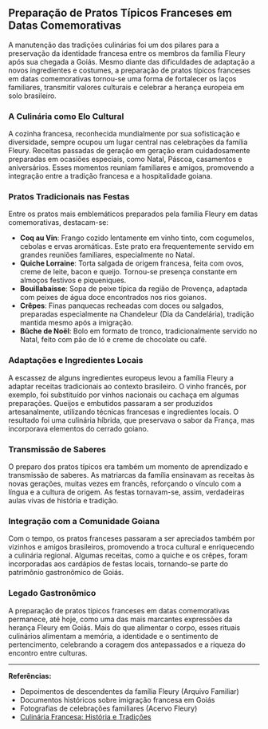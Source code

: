 ## Preparação de Pratos Típicos Franceses em Datas Comemorativas

A manutenção das tradições culinárias foi um dos pilares para a preservação da identidade francesa entre os membros da família Fleury após sua chegada a Goiás. Mesmo diante das dificuldades de adaptação a novos ingredientes e costumes, a preparação de pratos típicos franceses em datas comemorativas tornou-se uma forma de fortalecer os laços familiares, transmitir valores culturais e celebrar a herança europeia em solo brasileiro.

### A Culinária como Elo Cultural

A cozinha francesa, reconhecida mundialmente por sua sofisticação e diversidade, sempre ocupou um lugar central nas celebrações da família Fleury. Receitas passadas de geração em geração eram cuidadosamente preparadas em ocasiões especiais, como Natal, Páscoa, casamentos e aniversários. Esses momentos reuniam familiares e amigos, promovendo a integração entre a tradição francesa e a hospitalidade goiana.

### Pratos Tradicionais nas Festas

Entre os pratos mais emblemáticos preparados pela família Fleury em datas comemorativas, destacam-se:

- **Coq au Vin**: Frango cozido lentamente em vinho tinto, com cogumelos, cebolas e ervas aromáticas. Este prato era frequentemente servido em grandes reuniões familiares, especialmente no Natal.
- **Quiche Lorraine**: Torta salgada de origem francesa, feita com ovos, creme de leite, bacon e queijo. Tornou-se presença constante em almoços festivos e piqueniques.
- **Bouillabaisse**: Sopa de peixe típica da região de Provença, adaptada com peixes de água doce encontrados nos rios goianos.
- **Crêpes**: Finas panquecas recheadas com doces ou salgados, preparadas especialmente na Chandeleur (Dia da Candelária), tradição mantida mesmo após a imigração.
- **Bûche de Noël**: Bolo em formato de tronco, tradicionalmente servido no Natal, feito com pão de ló e creme de chocolate ou café.

### Adaptações e Ingredientes Locais

A escassez de alguns ingredientes europeus levou a família Fleury a adaptar receitas tradicionais ao contexto brasileiro. O vinho francês, por exemplo, foi substituído por vinhos nacionais ou cachaça em algumas preparações. Queijos e embutidos passaram a ser produzidos artesanalmente, utilizando técnicas francesas e ingredientes locais. O resultado foi uma culinária híbrida, que preservava o sabor da França, mas incorporava elementos do cerrado goiano.

### Transmissão de Saberes

O preparo dos pratos típicos era também um momento de aprendizado e transmissão de saberes. As matriarcas da família ensinavam as receitas às novas gerações, muitas vezes em francês, reforçando o vínculo com a língua e a cultura de origem. As festas tornavam-se, assim, verdadeiras aulas vivas de história e tradição.

### Integração com a Comunidade Goiana

Com o tempo, os pratos franceses passaram a ser apreciados também por vizinhos e amigos brasileiros, promovendo a troca cultural e enriquecendo a culinária regional. Algumas receitas, como a quiche e os crêpes, foram incorporadas aos cardápios de festas locais, tornando-se parte do patrimônio gastronômico de Goiás.

### Legado Gastronômico

A preparação de pratos típicos franceses em datas comemorativas permanece, até hoje, como uma das mais marcantes expressões da herança Fleury em Goiás. Mais do que alimentar o corpo, esses rituais culinários alimentam a memória, a identidade e o sentimento de pertencimento, celebrando a coragem dos antepassados e a riqueza do encontro entre culturas.

---

**Referências:**
- Depoimentos de descendentes da família Fleury (Arquivo Familiar)
- Documentos históricos sobre imigração francesa em Goiás
- Fotografias de celebrações familiares (Acervo Fleury)
- [Culinária Francesa: História e Tradições](https://www.france.fr/pt/descobrir/culinaria-francesa)
